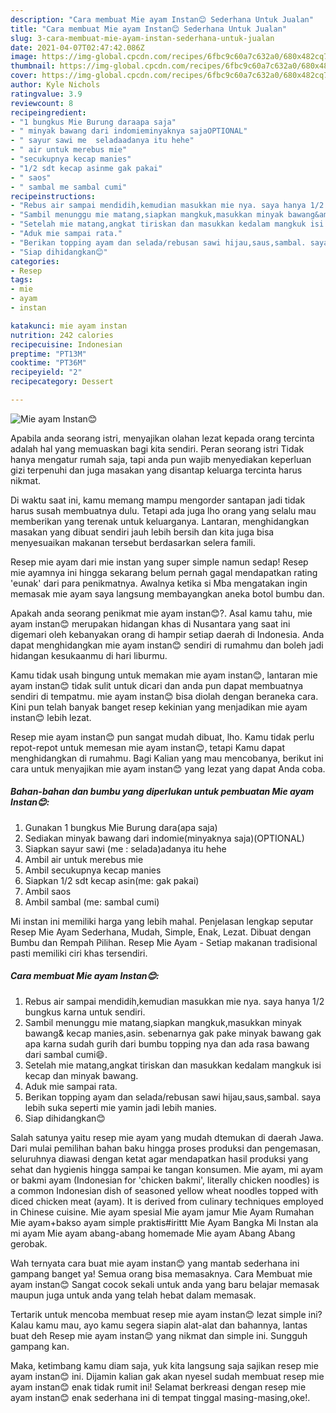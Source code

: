 ```yaml
---
description: "Cara membuat Mie ayam Instan😊 Sederhana Untuk Jualan"
title: "Cara membuat Mie ayam Instan😊 Sederhana Untuk Jualan"
slug: 3-cara-membuat-mie-ayam-instan-sederhana-untuk-jualan
date: 2021-04-07T02:47:42.086Z
image: https://img-global.cpcdn.com/recipes/6fbc9c60a7c632a0/680x482cq70/mie-ayam-instan😊-foto-resep-utama.jpg
thumbnail: https://img-global.cpcdn.com/recipes/6fbc9c60a7c632a0/680x482cq70/mie-ayam-instan😊-foto-resep-utama.jpg
cover: https://img-global.cpcdn.com/recipes/6fbc9c60a7c632a0/680x482cq70/mie-ayam-instan😊-foto-resep-utama.jpg
author: Kyle Nichols
ratingvalue: 3.9
reviewcount: 8
recipeingredient:
- "1 bungkus Mie Burung daraapa saja"
- " minyak bawang dari indomieminyaknya sajaOPTIONAL"
- " sayur sawi me  seladaadanya itu hehe"
- " air untuk merebus mie"
- "secukupnya kecap manies"
- "1/2 sdt kecap asinme gak pakai"
- " saos"
- " sambal me sambal cumi"
recipeinstructions:
- "Rebus air sampai mendidih,kemudian masukkan mie nya. saya hanya 1/2 bungkus karna untuk sendiri."
- "Sambil menunggu mie matang,siapkan mangkuk,masukkan minyak bawang&amp; kecap manies,asin. sebenarnya gak pake minyak bawang gak apa karna sudah gurih dari bumbu topping nya dan ada rasa bawang dari sambal cumi😄."
- "Setelah mie matang,angkat tiriskan dan masukkan kedalam mangkuk isi kecap dan minyak bawang."
- "Aduk mie sampai rata."
- "Berikan topping ayam dan selada/rebusan sawi hijau,saus,sambal. saya lebih suka seperti mie yamin jadi lebih manies."
- "Siap dihidangkan😊"
categories:
- Resep
tags:
- mie
- ayam
- instan

katakunci: mie ayam instan 
nutrition: 242 calories
recipecuisine: Indonesian
preptime: "PT13M"
cooktime: "PT36M"
recipeyield: "2"
recipecategory: Dessert

---
```



![Mie ayam Instan😊](https://img-global.cpcdn.com/recipes/6fbc9c60a7c632a0/680x482cq70/mie-ayam-instan😊-foto-resep-utama.jpg)

Apabila anda seorang istri, menyajikan olahan lezat kepada orang tercinta adalah hal yang memuaskan bagi kita sendiri. Peran seorang istri Tidak hanya mengatur rumah saja, tapi anda pun wajib menyediakan keperluan gizi terpenuhi dan juga masakan yang disantap keluarga tercinta harus nikmat.

Di waktu  saat ini, kamu memang mampu mengorder santapan jadi tidak harus susah membuatnya dulu. Tetapi ada juga lho orang yang selalu mau memberikan yang terenak untuk keluarganya. Lantaran, menghidangkan masakan yang dibuat sendiri jauh lebih bersih dan kita juga bisa menyesuaikan makanan tersebut berdasarkan selera famili. 

Resep mie ayam dari mie instan yang super simple namun sedap! Resep mie ayamnya ini hingga sekarang belum pernah gagal mendapatkan rating &#39;eunak&#39; dari para penikmatnya. Awalnya ketika si Mba mengatakan ingin memasak mie ayam saya langsung membayangkan aneka botol bumbu dan.

Apakah anda seorang penikmat mie ayam instan😊?. Asal kamu tahu, mie ayam instan😊 merupakan hidangan khas di Nusantara yang saat ini digemari oleh kebanyakan orang di hampir setiap daerah di Indonesia. Anda dapat menghidangkan mie ayam instan😊 sendiri di rumahmu dan boleh jadi hidangan kesukaanmu di hari liburmu.

Kamu tidak usah bingung untuk memakan mie ayam instan😊, lantaran mie ayam instan😊 tidak sulit untuk dicari dan anda pun dapat membuatnya sendiri di tempatmu. mie ayam instan😊 bisa diolah dengan beraneka cara. Kini pun telah banyak banget resep kekinian yang menjadikan mie ayam instan😊 lebih lezat.

Resep mie ayam instan😊 pun sangat mudah dibuat, lho. Kamu tidak perlu repot-repot untuk memesan mie ayam instan😊, tetapi Kamu dapat menghidangkan di rumahmu. Bagi Kalian yang mau mencobanya, berikut ini cara untuk menyajikan mie ayam instan😊 yang lezat yang dapat Anda coba.

<!--inarticleads1-->

##### Bahan-bahan dan bumbu yang diperlukan untuk pembuatan Mie ayam Instan😊:

1. Gunakan 1 bungkus Mie Burung dara(apa saja)
1. Sediakan  minyak bawang dari indomie(minyaknya saja)(OPTIONAL)
1. Siapkan  sayur sawi (me : selada)adanya itu hehe
1. Ambil  air untuk merebus mie
1. Ambil secukupnya kecap manies
1. Siapkan 1/2 sdt kecap asin(me: gak pakai)
1. Ambil  saos
1. Ambil  sambal (me: sambal cumi)


Mi instan ini memiliki harga yang lebih mahal. Penjelasan lengkap seputar Resep Mie Ayam Sederhana, Mudah, Simple, Enak, Lezat. Dibuat dengan Bumbu dan Rempah Pilihan. Resep Mie Ayam - Setiap makanan tradisional pasti memiliki ciri khas tersendiri. 

<!--inarticleads2-->

##### Cara membuat Mie ayam Instan😊:

1. Rebus air sampai mendidih,kemudian masukkan mie nya. saya hanya 1/2 bungkus karna untuk sendiri.
1. Sambil menunggu mie matang,siapkan mangkuk,masukkan minyak bawang&amp; kecap manies,asin. sebenarnya gak pake minyak bawang gak apa karna sudah gurih dari bumbu topping nya dan ada rasa bawang dari sambal cumi😄.
1. Setelah mie matang,angkat tiriskan dan masukkan kedalam mangkuk isi kecap dan minyak bawang.
1. Aduk mie sampai rata.
1. Berikan topping ayam dan selada/rebusan sawi hijau,saus,sambal. saya lebih suka seperti mie yamin jadi lebih manies.
1. Siap dihidangkan😊


Salah satunya yaitu resep mie ayam yang mudah dtemukan di daerah Jawa. Dari mulai pemilihan bahan baku hingga proses produksi dan pengemasan, seluruhnya diawasi dengan ketat agar mendapatkan hasil produksi yang sehat dan hygienis hingga sampai ke tangan konsumen. Mie ayam, mi ayam or bakmi ayam (Indonesian for &#39;chicken bakmi&#39;, literally chicken noodles) is a common Indonesian dish of seasoned yellow wheat noodles topped with diced chicken meat (ayam). It is derived from culinary techniques employed in Chinese cuisine. Mie ayam spesial Mie ayam jamur Mie Ayam Rumahan Mie ayam+bakso ayam simple praktis#irittt Mie Ayam Bangka Mi Instan ala mi ayam Mie ayam abang-abang homemade Mie ayam Abang Abang gerobak. 

Wah ternyata cara buat mie ayam instan😊 yang mantab sederhana ini gampang banget ya! Semua orang bisa memasaknya. Cara Membuat mie ayam instan😊 Sangat cocok sekali untuk anda yang baru belajar memasak maupun juga untuk anda yang telah hebat dalam memasak.

Tertarik untuk mencoba membuat resep mie ayam instan😊 lezat simple ini? Kalau kamu mau, ayo kamu segera siapin alat-alat dan bahannya, lantas buat deh Resep mie ayam instan😊 yang nikmat dan simple ini. Sungguh gampang kan. 

Maka, ketimbang kamu diam saja, yuk kita langsung saja sajikan resep mie ayam instan😊 ini. Dijamin kalian gak akan nyesel sudah membuat resep mie ayam instan😊 enak tidak rumit ini! Selamat berkreasi dengan resep mie ayam instan😊 enak sederhana ini di tempat tinggal masing-masing,oke!.

